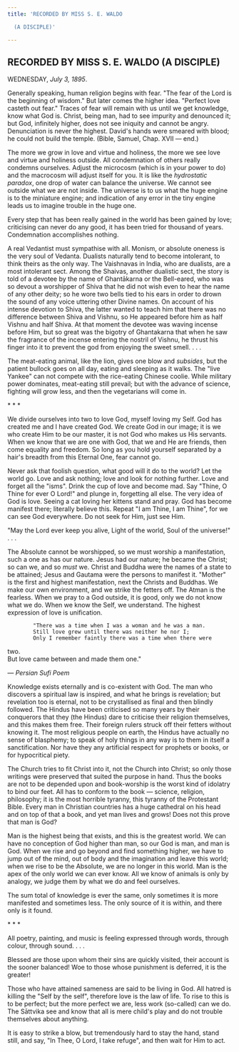 ```yaml
---
title: 'RECORDED BY MISS S. E. WALDO

  (A DISCIPLE)'

---
```





  

## RECORDED BY MISS S. E. WALDO (A DISCIPLE)

WEDNESDAY, *July 3, 1895*.

Generally speaking, human religion begins with fear. "The fear of the
Lord is the beginning of wisdom." But later comes the higher idea.
"Perfect love casteth out fear." Traces of fear will remain with us
until we get knowledge, know what God is. Christ, being man, had to see
impurity and denounced it; but God, infinitely higher, does not see
iniquity and cannot be angry. Denunciation is never the highest. David's
hands were smeared with blood; he could not build the temple. (Bible,
Samuel, Chap. XVII — end.)

The more we grow in love and virtue and holiness, the more we see love
and virtue and holiness outside. All condemnation of others really
condemns ourselves. Adjust the microcosm (which is in your power to do)
and the macrocosm will adjust itself for you. It is like the
*hydrostatic paradox*, one drop of water can balance the universe. We
cannot see outside what we are not inside. The universe is to us what
the huge engine is to the miniature engine; and indication of any error
in the tiny engine leads us to imagine trouble in the huge one.

Every step that has been really gained in the world has been gained by
love; criticising can never do any good, it has been tried for thousand
of years. Condemnation accomplishes nothing.

A real Vedantist must sympathise with all. Monism, or absolute oneness
is the very soul of Vedanta. Dualists naturally tend to become
intolerant, to think theirs as the only way. The Vaishnavas in India,
who are dualists, are a most intolerant sect. Among the Shaivas, another
dualistic sect, the story is told of a devotee by the name of
Ghantākarna or the Bell-eared, who was so devout a worshipper of Shiva
that he did not wish even to hear the name of any other deity; so he
wore two bells tied to his ears in order to drown the sound of any voice
uttering other Divine names. On account of his intense devotion to
Shiva, the latter wanted to teach him that there was no difference
between Shiva and Vishnu, so He appeared before him as half Vishnu and
half Shiva. At that moment the devotee was waving incense before Him,
but so great was the bigotry of Ghantakarna that when he saw the
fragrance of the incense entering the nostril of Vishnu, he thrust his
finger into it to prevent the god from enjoying the sweet smell. . . .

The meat-eating animal, like the lion, gives one blow and *subsides*,
but the patient bullock goes on all day, eating and sleeping as it
walks. The "live Yankee" can not compete with the rice-eating Chinese
coolie. While military power dominates, meat-eating still prevail; but
with the advance of science, fighting will grow less, and then the
vegetarians will come in.

\*    \*    \*

We divide ourselves into two to love God, myself loving my Self. God has
created me and I have created God. We create God in our image; it is we
who create Him to be our master, it is not God who makes us His
servants. When we know that we are one with God, that we and He are
friends, then come equality and freedom. So long as you hold yourself
separated by a hair's breadth from this Eternal One, fear cannot go.

Never ask that foolish question, what good will it do to the world? Let
the world go. Love and ask nothing; love and look for nothing further.
Love and forget all the "isms". Drink the cup of love and become mad.
Say "Thine, O Thine for ever O Lord!" and plunge in, forgetting all
else. The very idea of God is love. Seeing a cat loving her kittens
stand and pray. God has become manifest there; literally believe this.
Repeat "I am Thine, I am Thine", for we can see God everywhere. Do not
seek for Him, just see Him.

"May the Lord ever keep you alive, Light of the world, Soul of the
universe!" . . .

The Absolute cannot be worshipped, so we must worship a manifestation,
such a one as has our nature. Jesus had our nature; he became the
Christ; so can we, and so *must* we. Christ and Buddha were the names of
a state to be attained; Jesus and Gautama were the persons to manifest
it. "Mother" is the first and highest manifestation, next the Christs
and Buddhas. We make our own environment, and we strike the fetters off.
The Atman is the fearless. When we pray to a God outside, it is good,
only we do not know what we do. When we know the Self, we understand.
The highest expression of love is unification.

            "There was a time when I was a woman and he was a man.  
            Still love grew until there was neither he nor I;  
            Only I remember faintly there was a time when there were
two.  
            But love came between and made them one."

— *Persian Sufi Poem*

  
Knowledge exists eternally and is co-existent with God. The man who
discovers a spiritual law is inspired, and what he brings is revelation;
but revelation too is eternal, not to be crystallised as final and then
blindly followed. The Hindus have been criticised so many years by their
conquerors that they (the Hindus) dare to criticise their religion
themselves, and this makes them free. Their foreign rulers struck off
their fetters without knowing it. The most religious people on earth,
the Hindus have actually no sense of blasphemy; to speak of holy things
in any way is to them in itself a sanctification. Nor have they any
artificial respect for prophets or books, or for hypocritical piety.

The Church tries to fit Christ into it, not the Church into Christ; so
only those writings were preserved that suited the purpose in hand. Thus
the books are not to be depended upon and book-worship is the worst kind
of idolatry to bind our feet. All has to conform to the book — science,
religion, philosophy; it is the most horrible tyranny, this tyranny of
the Protestant Bible. Every man in Christian countries has a huge
cathedral on his head and on top of that a book, and yet man lives and
grows! Does not this prove that man is God?

Man is the highest being that exists, and this is the greatest world. We
can have no conception of God higher than man, so our God is man, and
man is God. When we rise and go beyond and find something higher, we
have to jump out of the mind, out of body and the imagination and leave
this world; when we rise to be the Absolute, we are no longer in this
world. Man is the apex of the only world we can ever know. All we know
of animals is only by analogy, we judge them by what we do and feel
ourselves.

The sum total of knowledge is ever the same, only sometimes it is more
manifested and sometimes less. The only source of it is within, and
there only is it found.

\*    \*    \*

All poetry, painting, and music is feeling expressed through words,
through colour, through sound. . . .

Blessed are those upon whom their sins are quickly visited, their
account is the sooner balanced! Woe to those whose punishment is
deferred, it is the greater!

Those who have attained sameness are said to be living in God. All
hatred is killing the "Self by the self", therefore love is the law of
life. To rise to this is to be perfect; but the more perfect we are,
less work (so-called) can we do. The Sāttvika see and know that all is
mere child's play and do not trouble themselves about anything.

It is easy to strike a blow, but tremendously hard to stay the hand,
stand still, and say, "In Thee, O Lord, I take refuge", and then wait
for Him to act.


